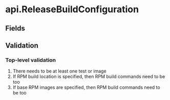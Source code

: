 # api.ReleaseBuildConfiguration

## Fields

## Validation

### Top-level validation

1. There needs to be at least one test or image
2. If RPM build location is specified, then RPM build commands need to be too
3. If base RPM images are specified, then RPM build commands need to be too
